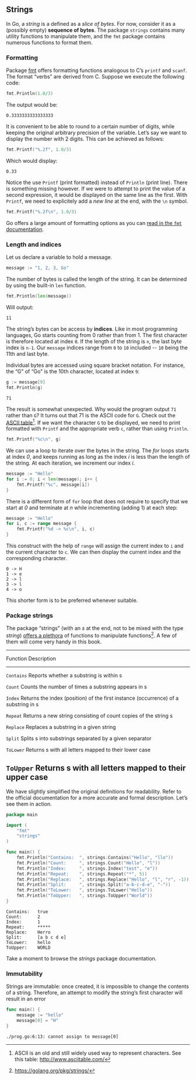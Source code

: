 ## Strings

In Go, a *string* is a defined as a *slice of bytes*. For now, consider it as a (possibly empty) **sequence of bytes**. The package `strings` contains many utility functions to manipulate them, and the `fmt` package contains numerous functions to format them.

### Formatting

Package [fmt](https://golang.org/pkg/fmt/) offers formatting functions analogous to C’s `printf` and `scanf`. The format “verbs” are derived from C. Suppose we execute the following code:

```go
fmt.Println(1.0/3)
```

The output would be:

```
0.3333333333333333
```

It is convenient to be able to round to a certain number of digits, while keeping the original arbitrary precision of the variable. Let’s say we want to display the number with 2 digits. This can be achieved as follows:

```go
fmt.Printf("%.2f", 1.0/3)
```

Which would display:

```
0.33
```

Notice the use `Printf` (print formatted) instead of `Println` (print line). There is something missing however. If we were to attempt to print the value of a second expression, it would be displayed on the same line as the first. With `Printf`, we need to explicitely add a *new line* at the end, with the `\n` symbol.

```go
fmt.Printf("%.2f\n", 1.0/3)
```

Go offers a large amount of formatting options as you can [read in the `fmt` documentation](https://golang.org/pkg/fmt/).

### Length and indices

Let us declare a variable to hold a message.

```go
message := "1, 2, 3, Go"
```

The number of bytes is called the length of the string. It can be determined by using the built-in `len` function.

```go
fmt.Println(len(message))
```

Will output:

```
11
```

The string’s bytes can be access by **indices**. Like in most programming languages, Go starts counting from 0 rather than from 1. The first character is therefore located at index `0`. If the length of the string is `n`, the last byte index is `n-1`. Our `message` indices range from `0` to `10` included -- `10` being the 11th and last byte.

Individual bytes are accessed using square bracket notation. For instance, the “G” of “Go” is the 10th character, located at index `9`:

```go
g := message[9]
fmt.Println(g)
```

```
71
```

The result is somewhat unexpected. Why would the program output `71` rather than `G`? It turns out that 71 is the ASCII code for `G`. Check out the [ASCII table](http://www.asciitable.com/)[^ascii]. If we want the character `G` to be displayed, we need to print formatted with `Printf` and the appropriate verb `c`, rather than using `Println`.

[^ascii]: ASCII is an old and still widely used way to represent characters. See this table: http://www.asciitable.com/

```go
fmt.Printf("%c\n", g)
```

We can use a loop to iterate over the bytes in the string. The *for* loops starts at index *0*, and keeps running as long as the index *i* is less than the length of the string. At each iteration, we increment our index *i*.

```go
message := "Hello"
for i := 0; i < len(message); i++ {
	fmt.Printf("%c", message[i])
}
```

There is a different form of `for` loop that does not require to specify that we start at *0* and terminate at *n* while incrementing (adding 1) at each step:

```go
message := "Hello"
for i, c := range message {
	fmt.Printf("%d -> %c\n", i, c)
}
```

This construct with the help of `range` will assign the current index to `i` and the current character to `c`. We can then display the current index and the corresponding character.

```
0 -> H
1 -> e
2 -> l
3 -> l
4 -> o
```

This shorter form is to be preferred whenever suitable.

### Package strings

The package “strings” (with an *s* at the end, not to be mixed with the type *string*) [offers a plethora](https://golang.org/pkg/strings/) of functions to manipulate functions[^strings-2]. A few of them will come very handy in this book.

[^strings-2]: https://golang.org/pkg/strings/

---------------------------------------------------------------------------------------------------
Function        Description
--------------- -----------------------------------------------------------------------------------
``Contains``    Reports whether a substring is within s

``Count``       Counts the number of times a substring appears in s

``Index``       Returns the index (position) of the first instance (occurrence) of a substring in s

``Repeat``      Returns a new string consisting of count copies of the string s

``Replace``     Replaces a substring in a given string

``Split``       Splits s into substrings separated by a given separator

``ToLower``     Returns s with all letters mapped to their lower case

``ToUpper``     Returns s with all letters mapped to their upper case
---------------------------------------------------------------------------------------------------

We have slightly simplified the original definitions for readability. Refer to the official documentation for a more accurate and formal description. Let’s see them in action.

```go
package main

import (
	"fmt"
	"strings"
)

func main() {
  	fmt.Println("Contains:  ", strings.Contains("Hello", "llo"))
  	fmt.Println("Count:     ", strings.Count("Hello", "l"))
  	fmt.Println("Index:     ", strings.Index("test", "e"))
  	fmt.Println("Repeat:    ", strings.Repeat("*", 5))
  	fmt.Println("Replace:   ", strings.Replace("Hello", "l", "r", -1))
  	fmt.Println("Split:     ", strings.Split("a-b-c-d-e", "-"))
  	fmt.Println("ToLower:   ", strings.ToLower("Hello"))
  	fmt.Println("ToUpper:   ", strings.ToUpper("World"))
}
```

```
Contains:   true
Count:      2
Index:      1
Repeat:     *****
Replace:    Herro
Split:      [a b c d e]
ToLower:    hello
ToUpper:    WORLD
```

Take a moment to browse the *strings* package documentation.

### Immutability

Strings are immutable: once created, it is impossible to change the contents of a string. Therefore, an attempt to modify the string’s first character will result in an error

```go
func main() {
    message := "hello"
    message[0] = "H"
}
```

```
./prog.go:6:13: cannot assign to message[0]
```
